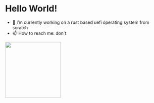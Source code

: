 # Hello World!

- 🔭 I’m currently working on a rust based uefi operating system  from scratch
- 📫 How to reach me: don't

<img height="180em" src="https://github-readme-stats.vercel.app/api/top-langs/?username=IdoMessenberg&layout=compact&theme=dark&lang=2">
